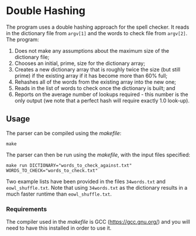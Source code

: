 # Double Hashing
The program uses a double hashing approach for the spell checker. It reads in the dictionary file from ```argv[1]``` and the words to check file from ```argv[2]```. The program:
1. Does not make any assumptions about the maximum size of the dictionary file;
2. Chooses an initial, prime, size for the dictionary array;
3. Creates a new dictionary array that is roughly twice the size (but still prime) if the existing array if it has become more than 60% full;
4. Rehashes all of the words from the existing array into the new one;
5. Reads in the list of words to check once the dictionary is built; and
6. Reports on the average number of lookups required - this number is the only output (we note that a perfect hash will require exactly 1.0 look-up).

## Usage
The parser can be compiled using the *makefile*:
```
make
```

The parser can then be run using the *makefile*, with the input files specified:
```
make run DICTIONARY="words_to_check_against.txt" WORDS_TO_CHECK="words_to_check.txt"
```

Two example lists have been provided in the files ```34words.txt``` and ```eowl_shuffle.txt```. Note that using ```34words.txt``` as the dictionary results in a much faster runtime than ```eowl_shuffle.txt```.

### Requirements
The compiler used in the *makefile* is GCC (https://gcc.gnu.org/) and you will need to have this installed in order to use it.
